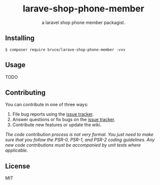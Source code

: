 <h1 align="center"> larave-shop-phone-member </h1>

<p align="center"> a laravel shop phone member packagist.</p>


## Installing

```shell
$ composer require bruce/larave-shop-phone-member -vvv
```

## Usage

TODO

## Contributing

You can contribute in one of three ways:

1. File bug reports using the [issue tracker](https://github.com/bruce/larave-shop-phone-member/issues).
2. Answer questions or fix bugs on the [issue tracker](https://github.com/bruce/larave-shop-phone-member/issues).
3. Contribute new features or update the wiki.

_The code contribution process is not very formal. You just need to make sure that you follow the PSR-0, PSR-1, and PSR-2 coding guidelines. Any new code contributions must be accompanied by unit tests where applicable._

## License

MIT